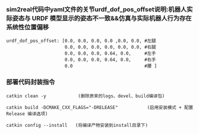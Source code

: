 ###  sim2real代码中yaml文件的关节urdf_dof_pos_offset说明:机器人实际姿态与 URDF 模型显示的姿态不一致&&仿真与实际机器人行为存在系统性位置偏移
```
urdf_dof_pos_offset: [0.0, 0.0, 0.0, 0.0 ,0.0, 0.0, #左腿
                      0.0, 0.0, 0.0, 0.0, 0.0, 0.0, #右腿
                      0.0, 0.0, 0.0, 0.64, 0.0,     #左手                    
                      0.0, 0.0, 0.0, 0.64, 0.0,     #右手                     
                      0.0                           #腰 ]
```


### 部署代码封装指令
```
catkin clean -y            (删除原来的logs、devel、build编译包)
```
```
catkin build -DCMAKE_CXX_FLAGS="-DRELEASE"           (启用安装模式 + 配置 Release 编译选项)
```
```
catkin config --install   (将编译产物安装到install目录下)
```
